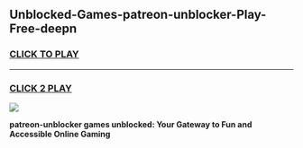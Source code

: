 
## Unblocked-Games-patreon-unblocker-Play-Free-deepn
<h3>
<a href="https://premium76.site?title=patreon-unblocker&ref=23A">CLICK TO PLAY</a></h3>
<hr>

<h3>
<a href="https://premium76.site?title=patreon-unblocker&ref=23A">CLICK 2 PLAY</a>
  
</h3>

<a href="https://premium76.site?title=patreon-unblocker&ref=23A"><img src="https://clearcache.store/games.png"></a>


**patreon-unblocker games unblocked: Your Gateway to Fun and Accessible Online Gaming**
